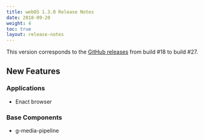 ```yaml
---
title: webOS 1.3.0 Release Notes
date: 2018-09-20
weight: 4
toc: true
layout: release-notes
---
```


This version corresponds to the [GitHub releases](https://github.com/webosose/build-webos/releases) from build #18 to build #27.

## New Features

### Applications

* Enact browser

### Base Components

* g-media-pipeline
